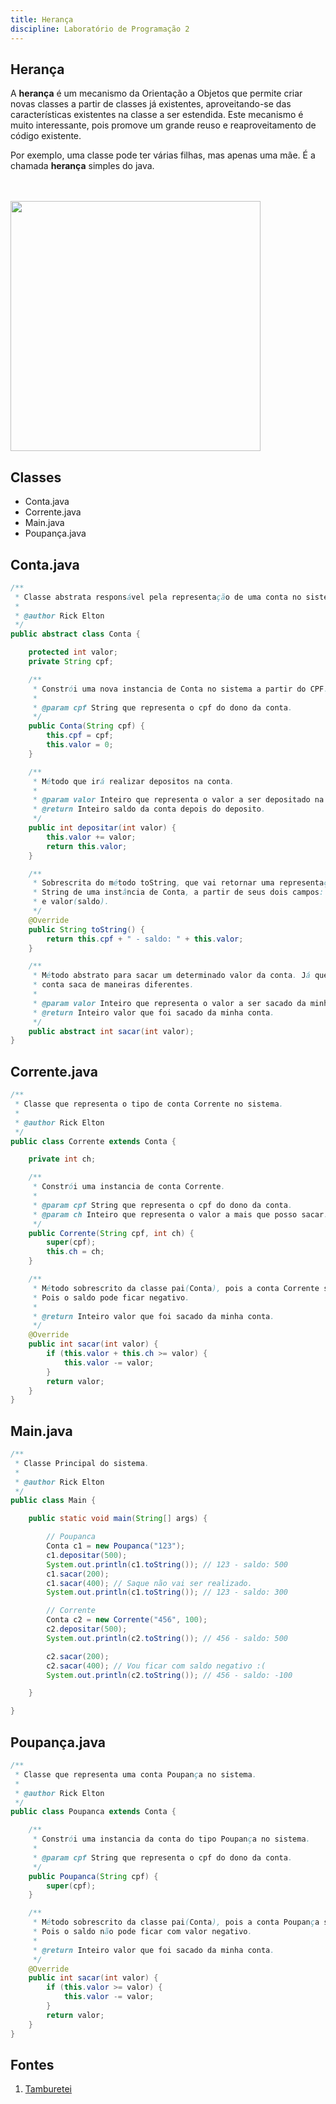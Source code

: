 ```yaml
---
title: Herança
discipline: Laboratório de Programação 2
---
```


## Herança 

A **herança** é um mecanismo da Orientação a Objetos que permite criar novas classes a partir de classes já existentes, aproveitando-se das características existentes na classe a ser estendida. Este mecanismo é muito interessante, pois promove um grande reuso e reaproveitamento de código existente.

Por exemplo, uma classe pode ter várias filhas, mas apenas uma mãe. É a chamada **herança** simples do java.

<br><br>
<img src ="https://www.alura.com.br/apostila-java-orientacao-objetos/assets/images/orientacaoobjetos/uml-heranca.png" widht="600" height="400">

## Classes

- Conta.java
- Corrente.java
- Main.java
- Poupança.java

## Conta.java

```java
/**
 * Classe abstrata responsável pela representação de uma conta no sistema.
 * 
 * @author Rick Elton
 */
public abstract class Conta {

    protected int valor;
    private String cpf;

    /**
     * Constrói uma nova instancia de Conta no sistema a partir do CPF.
     *  
     * @param cpf String que representa o cpf do dono da conta.
     */
    public Conta(String cpf) {
        this.cpf = cpf;
        this.valor = 0;
    }

    /**
     * Método que irá realizar depositos na conta.
     * 
     * @param valor Inteiro que representa o valor a ser depositado na conta.
     * @return Inteiro saldo da conta depois do deposito.
     */
    public int depositar(int valor) {
        this.valor += valor;
        return this.valor;
    }

    /**
	 * Sobrescrita do método toString, que vai retornar uma representação em
	 * String de uma instância de Conta, a partir de seus dois campos: cpf, 
	 * e valor(saldo).
	 */
    @Override
    public String toString() {
        return this.cpf + " - saldo: " + this.valor;
    }

    /**
     * Método abstrato para sacar um determinado valor da conta. Já que cada tipo de 
     * conta saca de maneiras diferentes.
     * 
     * @param valor Inteiro que representa o valor a ser sacado da minha conta.
     * @return Inteiro valor que foi sacado da minha conta.
     */
    public abstract int sacar(int valor);
}
```

## Corrente.java
```java
/**
 * Classe que representa o tipo de conta Corrente no sistema.
 * 
 * @author Rick Elton
 */
public class Corrente extends Conta {

    private int ch;

    /**
     * Constrói uma instancia de conta Corrente.
     * 
     * @param cpf String que representa o cpf do dono da conta.
     * @param ch Inteiro que representa o valor a mais que posso sacar.
     */
    public Corrente(String cpf, int ch) {
        super(cpf);
        this.ch = ch;
    }

    /**
     * Método sobrescrito da classe pai(Conta), pois a conta Corrente saca de maneira diferente.
     * Pois o saldo pode ficar negativo.
     * 
     * @return Inteiro valor que foi sacado da minha conta.
     */
    @Override
    public int sacar(int valor) {
        if (this.valor + this.ch >= valor) {
            this.valor -= valor;
        }
        return valor;
    }
}
```

## Main.java
```java
/**
 * Classe Principal do sistema.
 * 
 * @author Rick Elton
 */
public class Main {

    public static void main(String[] args) {

        // Poupanca
        Conta c1 = new Poupanca("123");
        c1.depositar(500);
        System.out.println(c1.toString()); // 123 - saldo: 500
        c1.sacar(200);
        c1.sacar(400); // Saque não vai ser realizado.
        System.out.println(c1.toString()); // 123 - saldo: 300

        // Corrente
        Conta c2 = new Corrente("456", 100);
        c2.depositar(500);
        System.out.println(c2.toString()); // 456 - saldo: 500

        c2.sacar(200);
        c2.sacar(400); // Vou ficar com saldo negativo :(
        System.out.println(c2.toString()); // 456 - saldo: -100

    }

}
```

## Poupança.java

```java
/**
 * Classe que representa uma conta Poupança no sistema.
 * 
 * @author Rick Elton
 */
public class Poupanca extends Conta {

    /**
     * Constrói uma instancia da conta do tipo Poupança no sistema.
     * 
     * @param cpf String que representa o cpf do dono da conta.
     */
    public Poupanca(String cpf) {
        super(cpf);
    }

    /**
     * Método sobrescrito da classe pai(Conta), pois a conta Poupança saca de maneira diferente.
     * Pois o saldo não pode ficar com valor negativo.
     * 
     * @return Inteiro valor que foi sacado da minha conta.
     */
    @Override
    public int sacar(int valor) {
        if (this.valor >= valor) {
            this.valor -= valor;
        }
        return valor;
    }
}
```

## Fontes 

1. <a href= "https://github.com/OpenDevUFCG/Tamburetei" target="_blank"> Tamburetei </a>
